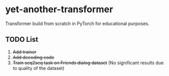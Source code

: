 # yet-another-transformer
Transformer build from scratch in PyTorch for educational purposes.


## TODO List
1. ~~Add trainer~~
2. ~~Add decoding code~~
3. ~~Train seq2seq task on Friends dialog dataset~~ (No significant results due to quality of the dataset)